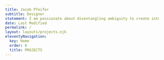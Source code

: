 ```yaml
---
title: Jacob Pfeifer
subtitle: Designer
statement: I am passionate about disentangling ambiguity to create intuitive and accessible experiences. I approach every design with inclusivity, compassion, and a focus on equity, hoping those values will eventually be reflected back in to the world.
date: Last Modified 
permalink: /
layout: layouts/projects.njk
eleventyNavigation:
  key: Home
  order: 0
  title: PROJECTS
---
```




